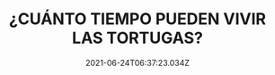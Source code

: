 ---
title: ¿CUÁNTO TIEMPO PUEDEN VIVIR LAS TORTUGAS?
date: 2021-06-24T06:37:23.034Z
featuredimage: /assets/18010.jpg
categoria: Naturaleza
tags:
  - "#Tortugas"
  - "#Animales"
  - "#Agua"
short-description: Que de estos datos te sabias de las tortugas
mk1: >+
  ### 1.

  ![1800](/assets/1800.jpg "1800")

  #### ¿CUÁNTO TIEMPO HAN VIVIDO EN LA TIERRA? 


  Las tortugas marinas son de los reptiles más viejos que aún habitan nuestra era. Se cree que la primera especie de tortuga marina tiene alrededor de unos 200 millones de años. Esto quiere decir que conviven con los gigantescos dinosaurios y demás especies de la era glacial. Además, son familia de los reptiles con más longevidad, superando a las serpientes, los caimanes e inclusive a los cocodrilos.  

  ### 2.

  ![1801](/assets/18010.jpg "1801")

  #### ¿PUEDEN RESPIRAR BAJO EL AGUA? 


  Los humanos podemos aguantar la respiración un cierto límite de tiempo, el récord mundial es para Tom Citas el cual pudo estar bajo el agua durante 22 minutos.  

  Las tortugas marinas pueden mantenerse bajo el agua hasta 30 minutos. En estos lapsos de tiempo consiguen sus alimentos y nadan largas distancias, a pesar de ser una especie sin branquias. Inclusive pueden dormir bajo el agua sin necesidad de salir a respirar.
mk2: >+
  ### 3.

  ![1802](/assets/1802.jpg "1802")

  #### ¿CÓMO SE ALIMENTAN SI NO TIENEN DIENTES? 


  Las tortugas marinas cuentan con una serie de pequeños dientes hechos de queratina, la cual es el mismo material del cual se encuentran formadas las uñas de los seres humanos. Por la misma razón su alimentación tiene que estar basada en una dieta balanceada que sea de fácil consumo. Por ejemplo: algas, calamares e incluso medusas.  

  ### 4.

  ![1803](/assets/1803.jpg "1803")

  ####  ¿POR QUÉ CAMBIA EL COLOR DEL CAPARAZÓN? 


  A simple vista esto aparenta ser un rasgo para definir la especie de tortuga, aunque las especies de tortuga se diferencian por la forma y el número de escudos que presentan en el caparazón.  En diferentes fuentes de información se menciona que el color del caparazón indica que entre más claro es este, su procedencia es de una zona más cálida. Sin embargo, dicha información no se ha comprobado y no estamos seguros de este dato. Cada especie tiene una coloración diferente y que en muchas ocasiones cambia de color, porque en el caparazón se acumula alga marina lo cual, da una apariencia diferente. 
mk3: >+
  ### 5.

  ![1804](/assets/1804.jpg "1804")

  #### ¿POR QUÉ ES TAN IMPORTANTE EL PROCESO DE INCUBACIÓN?

  \
  Sólo las hembras regresan a la zona en la que eclosionan o nacieron para cavar un nido y colocar alrededor de 100 huevos. Estos estarán en incubación durante aproximadamente 60 días bajo la arena. Este proceso se repite con todas las tortugas hembras.  

  Cuando el huevo finalmente se rompe, las tortugas bebés recorrerán solas el camino hasta llegar al mar. Los pequeños usan la luz de luna y las estrellas como guía hacia el mar. Se estima que solamente una de cada 1000 crías de tortuga marina sobrevive y llega a edad adulta.

  ### 6.

  ![1805](/assets/1805.jpg "1805")

  #### ¿CÓMO SE DETERMINA EL SEXO DE LAS TORTUGAS? 


  Grandes investigaciones han descubierto algo fascinante sobre el sexo de las tortugas. Estas son definidas entre macho y hembra dependiendo de la temperatura en la cual se encuentra su nido. Sí el nido se encuentra en una temperatura fría, dará como resultado tortugas macho. En cambio, si el nido se encuentra en un clima cálido, estas serán hembras.
mk4: >+
  ### 7.

  ![1806](/assets/1806.jpg "1806")

  #### ¿QUÉ DISTANCIA PUEDEN NADAR? 


  Las tortugas marinas son una especie caracterizada por recorrer largas distancias solo para regresar a su nido. ¿Te imaginas recorrer 20,900 kilómetros? Este récord mundial es para una tortuga de la especie laúd, la cual tardó 647 días en recorrer esa distancia. Este viaje comenzó en Indonesia y concluyó en la costa oeste de Estados Unidos. Está registrado como el recorrido más extenso hasta la fecha. 

  ### 8.

  ![1807](/assets/1807.jpg "1807")

  #### ¿CUÁL ES EL TAMAÑO DE LAS TORTUGAS MARINAS?

  \
  Dependiendo de la especie estos pueden variar considerablemente. El registro cuenta con la más pequeña: la tortuga golfina, que mide 70 centímetros de largo y puede llegar a pesar 40 kilogramos. Por otro lado, está su pariente cercano: la tortuga laúd, llega a pesar 500 kilogramos y medir un total de 180 centímetros de largo, llegando a ser 10 veces más pesada.
mk5: >+
  ### 9.

  ![1808](/assets/1808.jpg "1808")

  #### ¿CUÁNTO TIEMPO PUEDEN VIVIR? 


  Las tortugas marinas forman parte de las especies con más longevidad del mundo, estas pueden vivir entre 150 y 200 años dependiendo de la especie. Esto claramente hace referencia a su ciclo de vida, el cual aún no se conoce en su totalidad por los hombres. Esto se debe a que sus primeros 20 años de vida son demasiado difíciles de estudiar por el prolongado tiempo que pasan debajo del mar. A estos se les conoce como los años perdidos. 

  ### 10.

  ![1809](/assets/1809.jpg "1809")

  #### ¿CUÁL ES EL COMPORTAMIENTO DE LAS TORTUGAS MARINAS? 


  Gracias a los estudios y programas de apoyo hacia estas especies se descubrió que desde su nacimiento se ayudan mutuamente mientras se encuentran dentro del nido. Luchan por romper el caparazón y se acompañan hombro con hombro para salir de la arena y poder lograr su objetivo de llegar al mar.
---